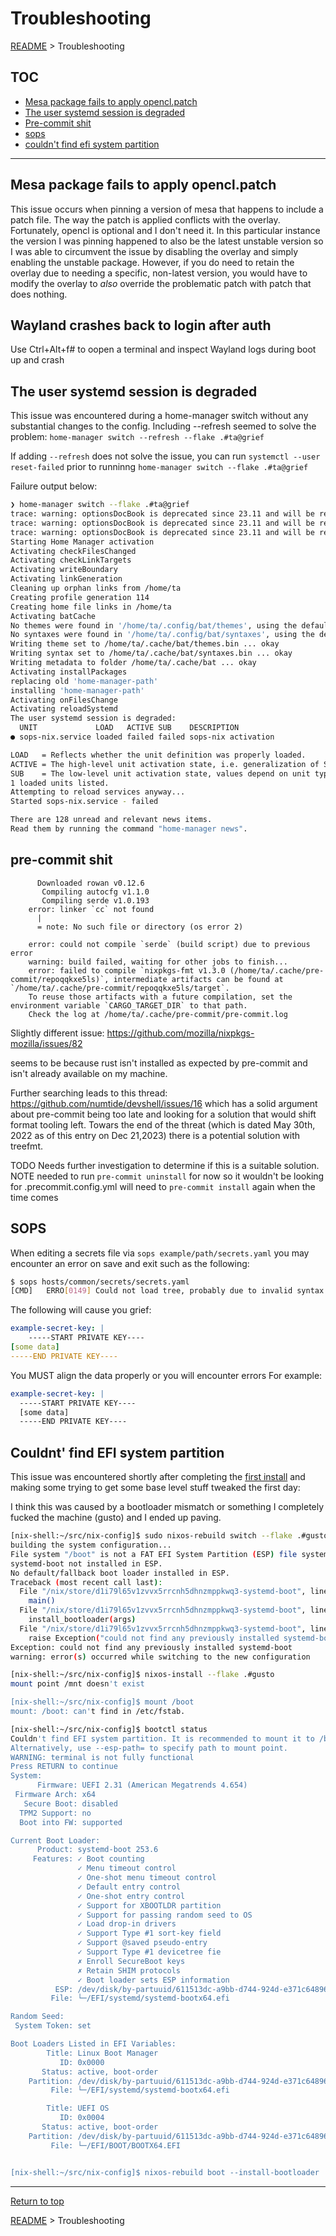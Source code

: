 # Troubleshooting

[README](../README.md) > Troubleshooting

## TOC

- [Mesa package fails to apply opencl.patch](#mesa-package-fails-to-apply-opencl.patch)
- [The user systemd session is degraded](#the-user-systemd-session-is-degraded)
- [Pre-commit shit](#pre-commit-shit)
- [sops](#sops)
- [couldn't find efi system partition](#couldnt-find-efi-system-partition)

---

## Mesa package fails to apply opencl.patch
This issue occurs when pinning a version of mesa that happens to include a patch file. The way the patch is applied conflicts with the overlay.
Fortunately, opencl is optional and I don't need it.
In this particular instance the version I was pinning happened to also be the latest unstable version so I was able to circumvent the issue by disabling the overlay and simply enabling the unstable package.
However, if you do need to retain the overlay due to needing a specific, non-latest version, you would have to modify the overlay to _also_ override the problematic patch with patch that does nothing.

## Wayland crashes back to login after auth

Use Ctrl+Alt+f# to oopen a terminal and inspect Wayland logs during boot up and crash


## The user systemd session is degraded

This issue was encountered during a home-manager switch without any substantial changes to the config.
Including --refresh seemed to solve the problem: `home-manager switch --refresh --flake .#ta@grief`

If adding `--refresh` does not solve the issue, you can run `systemctl --user reset-failed` prior to runninng `home-manager switch --flake .#ta@grief`

Failure output below:

```bash
❯ home-manager switch --flake .#ta@grief
trace: warning: optionsDocBook is deprecated since 23.11 and will be removed in 24.05
trace: warning: optionsDocBook is deprecated since 23.11 and will be removed in 24.05
trace: warning: optionsDocBook is deprecated since 23.11 and will be removed in 24.05
Starting Home Manager activation
Activating checkFilesChanged
Activating checkLinkTargets
Activating writeBoundary
Activating linkGeneration
Cleaning up orphan links from /home/ta
Creating profile generation 114
Creating home file links in /home/ta
Activating batCache
No themes were found in '/home/ta/.config/bat/themes', using the default set
No syntaxes were found in '/home/ta/.config/bat/syntaxes', using the default set.
Writing theme set to /home/ta/.cache/bat/themes.bin ... okay
Writing syntax set to /home/ta/.cache/bat/syntaxes.bin ... okay
Writing metadata to folder /home/ta/.cache/bat ... okay
Activating installPackages
replacing old 'home-manager-path'
installing 'home-manager-path'
Activating onFilesChange
Activating reloadSystemd
The user systemd session is degraded:
  UNIT             LOAD   ACTIVE SUB    DESCRIPTION
● sops-nix.service loaded failed failed sops-nix activation

LOAD   = Reflects whether the unit definition was properly loaded.
ACTIVE = The high-level unit activation state, i.e. generalization of SUB.
SUB    = The low-level unit activation state, values depend on unit type.
1 loaded units listed.
Attempting to reload services anyway...
Started sops-nix.service - failed

There are 128 unread and relevant news items.
Read them by running the command "home-manager news".
```

## pre-commit shit

```errorlog snip
      Downloaded rowan v0.12.6
       Compiling autocfg v1.1.0
       Compiling serde v1.0.193
    error: linker `cc` not found
      |
      = note: No such file or directory (os error 2)

    error: could not compile `serde` (build script) due to previous error
    warning: build failed, waiting for other jobs to finish...
    error: failed to compile `nixpkgs-fmt v1.3.0 (/home/ta/.cache/pre-commit/repoqqkxe5ls)`, intermediate artifacts can be found at `/home/ta/.cache/pre-commit/repoqqkxe5ls/target`.
    To reuse those artifacts with a future compilation, set the environment variable `CARGO_TARGET_DIR` to that path.
    Check the log at /home/ta/.cache/pre-commit/pre-commit.log
```

Slightly different issue: <https://github.com/mozilla/nixpkgs-mozilla/issues/82>

seems to be because rust isn't installed as expected by pre-commit and isn't already available on my machine.

Further searching leads to this thread: https://github.com/numtide/devshell/issues/16
which has a solid argument about pre-commit being too late and looking for a solution that would shift format tooling left. Towars the end of the threat (which is dated May 30th, 2022 as of this entry on Dec 21,2023) there is a potential solution with treefmt.

TODO Needs further investigation to determine if this is a suitable solution.
NOTE needed to run `pre-commit uninstall` for now so it wouldn't be looking for .precommit.config.yml
will need to `pre-commit install` again when the time comes

## SOPS

When editing a secrets file via `sops example/path/secrets.yaml` you may encounter an error on save and exit such as the following:

```bash
$ sops hosts/common/secrets/secrets.yaml
[CMD]	ERRO[0149] Could not load tree, probably due to invalid syntax. Press a key to return to the editor, or Ctrl+C to exit.  error="Error unmarshaling input YAML: yaml: line 2: could not find expected ':'"
```

The following will cause you grief:

```yaml
example-secret-key: |
    -----START PRIVATE KEY----
[some data]
-----END PRIVATE KEY----
```

You MUST align the data properly or you will encounter errors
For example:

```yaml
example-secret-key: |
  -----START PRIVATE KEY----
  [some data]
  -----END PRIVATE KEY----
```

## Couldnt' find EFI system partition

This issue was encountered shortly after completing the [first install](./Firstinstall.md) and making some trying to get some base level stuff tweaked the first day:

I think this was caused by a bootloader mismatch or something
I completely fucked the machine (gusto) and I ended up paving.

```bash
[nix-shell:~/src/nix-config]$ sudo nixos-rebuild switch --flake .#gusto
building the system configuration...
File system "/boot" is not a FAT EFI System Partition (ESP) file system.
systemd-boot not installed in ESP.
No default/fallback boot loader installed in ESP.
Traceback (most recent call last):
  File "/nix/store/d1i79l65v1zvvx5rrcnh5dhnzmppkwq3-systemd-boot", line 344, in <module>
    main()
  File "/nix/store/d1i79l65v1zvvx5rrcnh5dhnzmppkwq3-systemd-boot", line 332, in main
    install_bootloader(args)
  File "/nix/store/d1i79l65v1zvvx5rrcnh5dhnzmppkwq3-systemd-boot", line 270, in install_bootloader
    raise Exception("could not find any previously installed systemd-boot")
Exception: could not find any previously installed systemd-boot
warning: error(s) occurred while switching to the new configuration

[nix-shell:~/src/nix-config]$ nixos-install --flake .#gusto
mount point /mnt doesn't exist

[nix-shell:~/src/nix-config]$ mount /boot
mount: /boot: can't find in /etc/fstab.

[nix-shell:~/src/nix-config]$ bootctl status
Couldn't find EFI system partition. It is recommended to mount it to /boot or /efi.
Alternatively, use --esp-path= to specify path to mount point.
WARNING: terminal is not fully functional
Press RETURN to continue
System:
      Firmware: UEFI 2.31 (American Megatrends 4.654)
 Firmware Arch: x64
   Secure Boot: disabled
  TPM2 Support: no
  Boot into FW: supported

Current Boot Loader:
      Product: systemd-boot 253.6
     Features: ✓ Boot counting
               ✓ Menu timeout control
               ✓ One-shot menu timeout control
               ✓ Default entry control
               ✓ One-shot entry control
               ✓ Support for XBOOTLDR partition
               ✓ Support for passing random seed to OS
               ✓ Load drop-in drivers
               ✓ Support Type #1 sort-key field
               ✓ Support @saved pseudo-entry
               ✓ Support Type #1 devicetree fie
               ✗ Enroll SecureBoot keys
               ✗ Retain SHIM protocols
               ✓ Boot loader sets ESP information
          ESP: /dev/disk/by-partuuid/611513dc-a9bb-d744-924d-e371c64896f5
         File: └─/EFI/systemd/systemd-bootx64.efi

Random Seed:
 System Token: set

Boot Loaders Listed in EFI Variables:
        Title: Linux Boot Manager
           ID: 0x0000
       Status: active, boot-order
    Partition: /dev/disk/by-partuuid/611513dc-a9bb-d744-924d-e371c64896f5
         File: └─/EFI/systemd/systemd-bootx64.efi

        Title: UEFI OS
           ID: 0x0004
       Status: active, boot-order
    Partition: /dev/disk/by-partuuid/611513dc-a9bb-d744-924d-e371c64896f5
         File: └─/EFI/BOOT/BOOTX64.EFI


[nix-shell:~/src/nix-config]$ nixos-rebuild boot --install-bootloader

```

---

[Return to top](#troubleshooting)

[README](../README.md) > Troubleshooting
